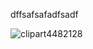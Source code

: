 dffsafsafadfsadf

![clipart4482128](https://github.com/user-attachments/assets/5fec21d5-6f81-4704-aa9c-41895aeb5a41)


